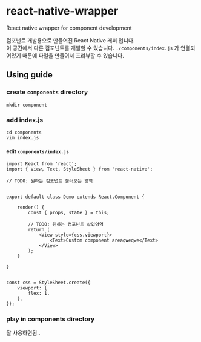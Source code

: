 # react-native-wrapper
React native wrapper for component development

컴포넌트 개발용으로 만들어진 React Native 래퍼 입니다.  
이 공간에서 다른 컴포넌트를 개발할 수 있습니다. `./components/index.js` 가 연결되어있기 때문에 파일을 만들어서 프리뷰할 수 있습니다.


## Using guide

### create `components` directory  
`mkdir component`

### add index.js
```
cd components
vim index.js
```

#### edit `components/index.js`

```
import React from 'react';
import { View, Text, StyleSheet } from 'react-native';

// TODO: 원하는 컴포넌트 불러오는 영역


export default class Demo extends React.Component {

	render() {
		const { props, state } = this;

		// TODO: 원하는 컴포넌트 삽입영역
		return (
			<View style={css.viewport}>
				<Text>Custom component areaqweqwe</Text>
			</View>
		);
	}

}


const css = StyleSheet.create({
	viewport: {
		flex: 1,
	},
});
```

### play in components directory

잘 사용하면됨..